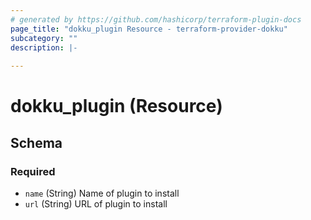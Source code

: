 ```yaml
---
# generated by https://github.com/hashicorp/terraform-plugin-docs
page_title: "dokku_plugin Resource - terraform-provider-dokku"
subcategory: ""
description: |-
  
---
```


# dokku_plugin (Resource)





<!-- schema generated by tfplugindocs -->
## Schema

### Required

- `name` (String) Name of plugin to install
- `url` (String) URL of plugin to install

